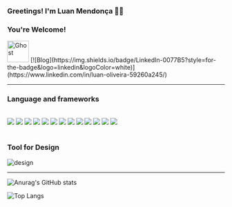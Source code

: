 ### Greetings! I'm Luan Mendonça 👋🏼
### You're Welcome!
<img src="https://raw.githubusercontent.com/Tarikul-Islam-Anik/Animated-Fluent-Emojis/master/Emojis/Smilies/Ghost.png" alt="Ghost" width="50" height="50" />
[![Blog](https://img.shields.io/badge/LinkedIn-0077B5?style=for-the-badge&logo=linkedin&logoColor=white)](https://www.linkedin.com/in/luan-oliveira-59260a245/)
<link rel="stylesheet" href="https://cdn.jsdelivr.net/gh/devicons/devicon@v2.15.1/devicon.min.css">
<hr/>

### Language and frameworks
<div style="display: inline_block;"><br/>
  <img src="{https://img.shields.io/badge/Wordpress-21759B?style=for-the-badge&logo=wordpress&logoColor=white}"/>
  <img src="{https://img.shields.io/badge/HTML5-E34F26?style=for-the-badge&logo=html5&logoColor=white}"/>
  <img src="{https://img.shields.io/badge/CSS3-1572B6?style=for-the-badge&logo=css3&logoColor=white}"/>
  <img src="{https://img.shields.io/badge/JSS-F7DF1E?style=for-the-badge&logo=JSS&logoColor=white}"/>
  <img src="{https://img.shields.io/badge/React-20232A?style=for-the-badge&logo=react&logoColor=61DAFB}"/>
  <img src="{https://img.shields.io/badge/Tailwind_CSS-38B2AC?style=for-the-badge&logo=tailwind-css&logoColor=white}"/>
  <img src="{https://img.shields.io/badge/TypeScript-007ACC?style=for-the-badge&logo=typescript&logoColor=white}"/>
  <img src="{https://img.shields.io/badge/Python-FFD43B?style=for-the-badge&logo=python&logoColor=blue}"/>
  <img src="{https://img.shields.io/badge/Sqlite-003B57?style=for-the-badge&logo=sqlite&logoColor=white}"/>
  <img src="{https://img.shields.io/badge/Pandas-2C2D72?style=for-the-badge&logo=pandas&logoColor=white}"/>
  <img src="{https://img.shields.io/badge/Figma-F24E1E?style=for-the-badge&logo=figma&logoColor=white}"/>
  <img src="{https://img.shields.io/badge/Framer-black?style=for-the-badge&logo=framer&logoColor=blue}"/>
  <img src="{https://img.shields.io/badge/Kali_Linux-557C94?style=for-the-badge&logo=kali-linux&logoColor=white}"/>
  
</div><br/>

### Tool for Design
![design](https://img.shields.io/badge/Figma-F24E1E?style=for-the-badge&logo=figma&logoColor=white)
<hr/>

![Anurag's GitHub stats](https://github-readme-stats.vercel.app/api?username=ySnowz&show_icons=true&theme=transparent)

![Top Langs](https://github-readme-stats.vercel.app/api/top-langs/?username=ySnowz&layout=compact)
